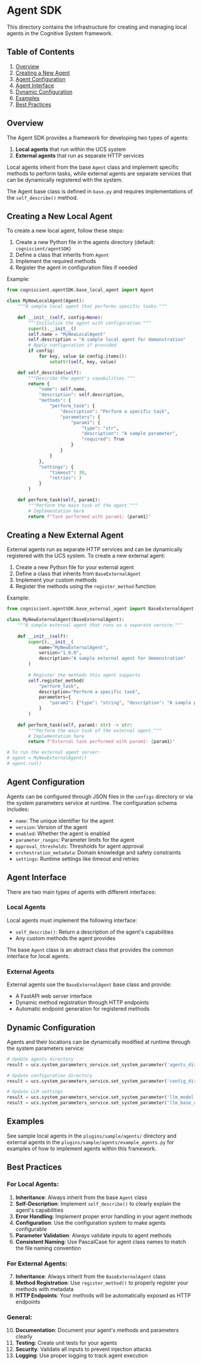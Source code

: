 # Agent SDK

This directory contains the infrastructure for creating and managing local agents in the Cognitive System framework.

## Table of Contents
1. [Overview](#overview)
2. [Creating a New Agent](#creating-a-new-agent)
3. [Agent Configuration](#agent-configuration)
4. [Agent Interface](#agent-interface)
5. [Dynamic Configuration](#dynamic-configuration)
6. [Examples](#examples)
7. [Best Practices](#best-practices)

## Overview

The Agent SDK provides a framework for developing two types of agents:

1. **Local agents** that run within the UCS system
2. **External agents** that run as separate HTTP services

Local agents inherit from the base `Agent` class and implement specific methods to perform tasks, while external agents are separate services that can be dynamically registered with the system.

The Agent base class is defined in `base.py` and requires implementations of the `self_describe()` method.

## Creating a New Local Agent

To create a new local agent, follow these steps:

1. Create a new Python file in the agents directory (default: `cogniscient/agentSDK`)
2. Define a class that inherits from `Agent`
3. Implement the required methods
4. Register the agent in configuration files if needed

Example:

```python
from cogniscient.agentSDK.base_local_agent import Agent

class MyNewLocalAgent(Agent):
    """A sample local agent that performs specific tasks."""
    
    def __init__(self, config=None):
        """Initialize the agent with configuration."""
        super().__init__()
        self.name = "MyNewLocalAgent"
        self.description = "A sample local agent for demonstration"
        # Apply configuration if provided
        if config:
            for key, value in config.items():
                setattr(self, key, value)

    def self_describe(self):
        """Describe the agent's capabilities."""
        return {
            "name": self.name,
            "description": self.description,
            "methods": {
                "perform_task": {
                    "description": "Perform a specific task",
                    "parameters": {
                        "param1": {
                            "type": "str",
                            "description": "A sample parameter",
                            "required": True
                        }
                    }
                }
            },
            "settings": {
                "timeout": 30,
                "retries": 3
            }
        }

    def perform_task(self, param1):
        """Perform the main task of the agent."""
        # Implementation here
        return f"Task performed with param1: {param1}"
```

## Creating a New External Agent

External agents run as separate HTTP services and can be dynamically registered with the UCS system. To create a new external agent:

1. Create a new Python file for your external agent
2. Define a class that inherits from `BaseExternalAgent`
3. Implement your custom methods
4. Register the methods using the `register_method` function

Example:

```python
from cogniscient.agentSDK.base_external_agent import BaseExternalAgent

class MyNewExternalAgent(BaseExternalAgent):
    """A sample external agent that runs as a separate service."""
    
    def __init__(self):
        super().__init__(
            name="MyNewExternalAgent",
            version="1.0.0",
            description="A sample external agent for demonstration"
        )
        
        # Register the methods this agent supports
        self.register_method(
            "perform_task", 
            description="Perform a specific task", 
            parameters={
                "param1": {"type": "string", "description": "A sample parameter", "required": True}
            }
        )
    
    def perform_task(self, param1: str) -> str:
        """Perform the main task of the external agent."""
        # Implementation here
        return f"External task performed with param1: {param1}"

# To run the external agent server:
# agent = MyNewExternalAgent()
# agent.run()
```

## Agent Configuration

Agents can be configured through JSON files in the `configs` directory or via the system parameters service at runtime. The configuration schema includes:

- `name`: The unique identifier for the agent
- `version`: Version of the agent
- `enabled`: Whether the agent is enabled
- `parameter_ranges`: Parameter limits for the agent
- `approval_thresholds`: Thresholds for agent approval
- `orchestration_metadata`: Domain knowledge and safety constraints
- `settings`: Runtime settings like timeout and retries

## Agent Interface

There are two main types of agents with different interfaces:

### Local Agents
Local agents must implement the following interface:

- `self_describe()`: Return a description of the agent's capabilities
- Any custom methods the agent provides

The base `Agent` class is an abstract class that provides the common interface for local agents.

### External Agents
External agents use the `BaseExternalAgent` base class and provide:

- A FastAPI web server interface
- Dynamic method registration through HTTP endpoints
- Automatic endpoint generation for registered methods

## Dynamic Configuration

Agents and their locations can be dynamically modified at runtime through the system parameters service:

```python
# Update agents directory
result = ucs.system_parameters_service.set_system_parameter('agents_dir', '/path/to/new/agents')

# Update configuration directory
result = ucs.system_parameters_service.set_system_parameter('config_dir', '/path/to/new/configs')

# Update LLM settings
result = ucs.system_parameters_service.set_system_parameter('llm_model', 'new_model')
result = ucs.system_parameters_service.set_system_parameter('llm_base_url', 'http://newurl:port')
```

## Examples

See sample local agents in the `plugins/sample/agents/` directory and external agents in the `plugins/sample/agents/example_agents.py` for examples of how to implement agents within this framework.

## Best Practices

### For Local Agents:
1. **Inheritance**: Always inherit from the base `Agent` class
2. **Self-Description**: Implement `self_describe()` to clearly explain the agent's capabilities
3. **Error Handling**: Implement proper error handling in your agent methods
4. **Configuration**: Use the configuration system to make agents configurable
5. **Parameter Validation**: Always validate inputs to agent methods
6. **Consistent Naming**: Use PascalCase for agent class names to match the file naming convention

### For External Agents:
7. **Inheritance**: Always inherit from the `BaseExternalAgent` class  
8. **Method Registration**: Use `register_method()` to properly register your methods with metadata
9. **HTTP Endpoints**: Your methods will be automatically exposed as HTTP endpoints

### General:
10. **Documentation**: Document your agent's methods and parameters clearly
11. **Testing**: Create unit tests for your agents
12. **Security**: Validate all inputs to prevent injection attacks
13. **Logging**: Use proper logging to track agent execution